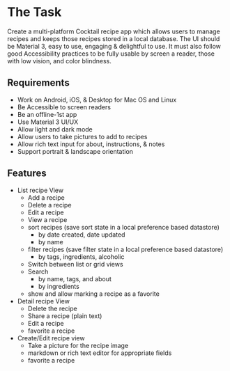 # The Task
Create a multi-platform Cocktail recipe app which allows users to manage recipes and keeps those recipes stored in a local database. The UI should be Material 3, easy to use, engaging & delightful to use. It must also follow good Accessibility practices to be fully usable by screen a reader, those with low vision, and color blindness.

## Requirements
- Work on Android, iOS, & Desktop for Mac OS and Linux
- Be Accessible to screen readers
- Be an offline-1st app
- Use Material 3 UI/UX
- Allow light and dark mode
- Allow users to take pictures to add to recipes
- Allow rich text input for about, instructions, & notes
- Support portrait & landscape orientation

## Features
- List recipe View
  - Add a recipe
  - Delete a recipe
  - Edit a recipe
  - View a recipe
  - sort recipes (save sort state in a local preference based datastore)
    - by date created, date updated
    - by name
  - filter recipes (save filter state in a local preference based datastore)
    - by tags, ingredients, alcoholic
  - Switch between list or grid views
  - Search
    - by name, tags, and about
    - by ingredients
  - show and allow marking a recipe as a favorite
- Detail recipe View
  - Delete the recipe
  - Share a recipe (plain text)
  - Edit a recipe
  - favorite a recipe
- Create/Edit recipe view
  - Take a picture for the recipe image
  - markdown or rich text editor for appropriate fields
  - favorite a recipe
